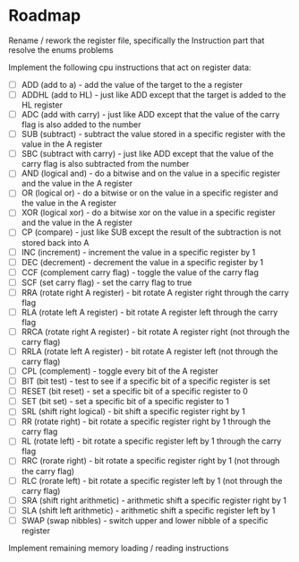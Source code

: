 # Roadmap

Rename / rework the register file, specifically the Instruction part that resolve the enums problems  

Implement the following cpu instructions that act on register data:

- [ ] ADD (add to a) - add the value of the target to the a register
- [ ] ADDHL (add to HL) - just like ADD except that the target is added to the HL register
- [ ] ADC (add with carry) - just like ADD except that the value of the carry flag is also added to the number
- [ ] SUB (subtract) - subtract the value stored in a specific register with the value in the A register
- [ ] SBC (subtract with carry) - just like ADD except that the value of the carry flag is also subtracted from the number
- [ ] AND (logical and) - do a bitwise and on the value in a specific register and the value in the A register
- [ ] OR (logical or) - do a bitwise or on the value in a specific register and the value in the A register
- [ ] XOR (logical xor) - do a bitwise xor on the value in a specific register and the value in the A register
- [ ] CP (compare) - just like SUB except the result of the subtraction is not stored back into A
- [ ] INC (increment) - increment the value in a specific register by 1
- [ ] DEC (decrement) - decrement the value in a specific register by 1
- [ ] CCF (complement carry flag) - toggle the value of the carry flag
- [ ] SCF (set carry flag) - set the carry flag to true
- [ ] RRA (rotate right A register) - bit rotate A register right through the carry flag
- [ ] RLA (rotate left A register) - bit rotate A register left through the carry flag
- [ ] RRCA (rotate right A register) - bit rotate A register right (not through the carry flag)
- [ ] RRLA (rotate left A register) - bit rotate A register left (not through the carry flag)
- [ ] CPL (complement) - toggle every bit of the A register
- [ ] BIT (bit test) - test to see if a specific bit of a specific register is set
- [ ] RESET (bit reset) - set a specific bit of a specific register to 0
- [ ] SET (bit set) - set a specific bit of a specific register to 1
- [ ] SRL (shift right logical) - bit shift a specific register right by 1
- [ ] RR (rotate right) - bit rotate a specific register right by 1 through the carry flag
- [ ] RL (rotate left) - bit rotate a specific register left by 1 through the carry flag
- [ ] RRC (rorate right) - bit rotate a specific register right by 1 (not through the carry flag)
- [ ] RLC (rorate left) - bit rotate a specific register left by 1 (not through the carry flag)
- [ ] SRA (shift right arithmetic) - arithmetic shift a specific register right by 1
- [ ] SLA (shift left arithmetic) - arithmetic shift a specific register left by 1
- [ ] SWAP (swap nibbles) - switch upper and lower nibble of a specific register

Implement remaining memory loading / reading instructions